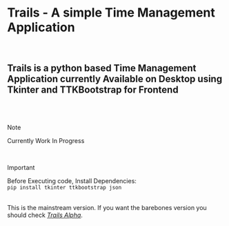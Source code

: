 <h1>Trails - A simple Time Management Application</h1>  <br/>
<h2>Trails is a python based Time Management Application currently Available on Desktop using Tkinter and TTKBootstrap for Frontend</h2>
<br/>
<br/>

> [!NOTE]
> Currently Work In Progress

<br/>

> [!IMPORTANT]
> Before Executing code, Install Dependencies: <br/>
`pip install tkinter ttkbootstrap json`

<br/>This is the mainstream version. If you want the barebones version you should check <a href="https://github.com/P4radox624/Trails_alpha"><i>Trails Alpha</i></a>.
